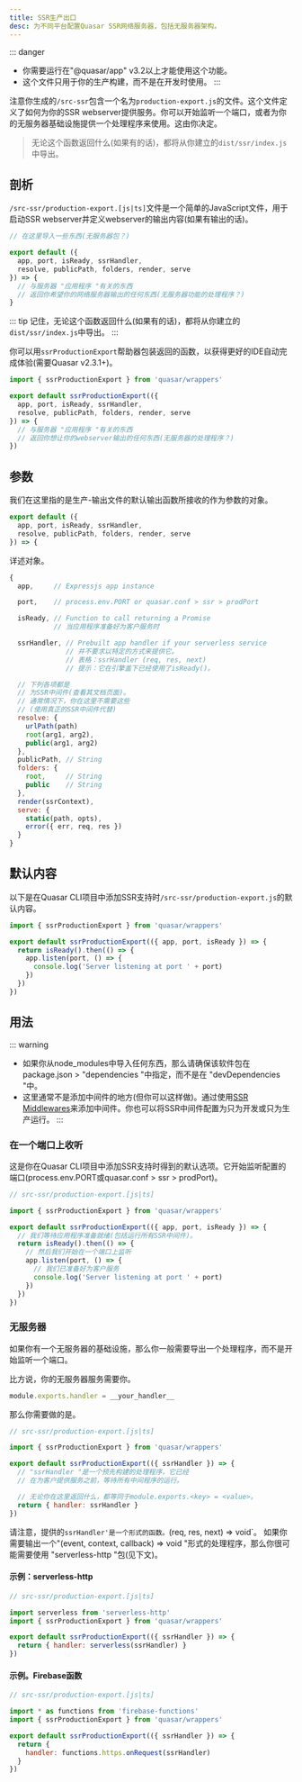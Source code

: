```yaml
---
title: SSR生产出口
desc: 为不同平台配置Quasar SSR网络服务器，包括无服务器架构。
---
```


::: danger
* 你需要运行在"@quasar/app" v3.2以上才能使用这个功能。
* 这个文件只用于你的生产构建，而不是在开发时使用。
:::

注意你生成的`/src-ssr`包含一个名为`production-export.js`的文件。这个文件定义了如何为你的SSR webserver提供服务。你可以开始监听一个端口，或者为你的无服务器基础设施提供一个处理程序来使用。这由你决定。

> 无论这个函数返回什么(如果有的话)，都将从你建立的`dist/ssr/index.js`中导出。

## 剖析

`/src-ssr/production-export.[js|ts]`文件是一个简单的JavaScript文件，用于启动SSR webserver并定义webserver的输出内容(如果有输出的话)。

```js
// 在这里导入一些东西(无服务器包？)

export default ({
  app, port, isReady, ssrHandler,
  resolve, publicPath, folders, render, serve
}) => {
  // 与服务器 "应用程序 "有关的东西
  // 返回你希望你的网络服务器输出的任何东西(无服务器功能的处理程序？)
}
```

::: tip
记住，无论这个函数返回什么(如果有的话)，都将从你建立的`dist/ssr/index.js`中导出。
:::

你可以用`ssrProductionExport`帮助器包装返回的函数，以获得更好的IDE自动完成体验(需要Quasar v2.3.1+)。

```js
import { ssrProductionExport } from 'quasar/wrappers'

export default ssrProductionExport(({
  app, port, isReady, ssrHandler,
  resolve, publicPath, folders, render, serve
}) => {
  // 与服务器 "应用程序 "有关的东西
  // 返回你想让你的webserver输出的任何东西(无服务器的处理程序？)
})
```

## 参数

我们在这里指的是生产-输出文件的默认输出函数所接收的作为参数的对象。

```js
export default ({
  app, port, isReady, ssrHandler,
  resolve, publicPath, folders, render, serve
}) => {
```

详述对象。

```js
{
  app,     // Expressjs app instance

  port,    // process.env.PORT or quasar.conf > ssr > prodPort

  isReady, // Function to call returning a Promise
           // 当应用程序准备好为客户服务时

  ssrHandler, // Prebuilt app handler if your serverless service
              // 并不要求以特定的方式来提供它。
              // 表格：ssrHandler (req, res, next)
              // 提示：它在引擎盖下已经使用了isReady()。

  // 下列各项都是
  // 为SSR中间件(查看其文档页面)。
  // 通常情况下，你在这里不需要这些
  // (使用真正的SSR中间件代替)
  resolve: {
    urlPath(path)
    root(arg1, arg2),
    public(arg1, arg2)
  },
  publicPath, // String
  folders: {
    root,     // String
    public    // String
  },
  render(ssrContext),
  serve: {
    static(path, opts),
    error({ err, req, res })
  }
}
```

## 默认内容

以下是在Quasar CLI项目中添加SSR支持时`/src-ssr/production-export.js`的默认内容。

```js
import { ssrProductionExport } from 'quasar/wrappers'

export default ssrProductionExport(({ app, port, isReady }) => {
  return isReady().then(() => {
    app.listen(port, () => {
      console.log('Server listening at port ' + port)
    })
  })
})
```

## 用法

::: warning
* 如果你从node_modules中导入任何东西，那么请确保该软件包在package.json > "dependencies "中指定，而不是在 "devDependencies "中。
* 这里通常不是添加中间件的地方(但你可以这样做)。通过使用[SSR Middlewares](/quasar-cli/developing-ssr/ssr-middleware)来添加中间件。你也可以将SSR中间件配置为只为开发或只为生产运行。
:::

### 在一个端口上收听

这是你在Quasar CLI项目中添加SSR支持时得到的默认选项。它开始监听配置的端口(process.env.PORT或quasar.conf > ssr > prodPort)。

```js
// src-ssr/production-export.[js|ts]

import { ssrProductionExport } from 'quasar/wrappers'

export default ssrProductionExport(({ app, port, isReady }) => {
  // 我们等待应用程序准备就绪(包括运行所有SSR中间件)。
  return isReady().then(() => {
    // 然后我们开始在一个端口上监听
    app.listen(port, () => {
      // 我们已准备好为客户服务
      console.log('Server listening at port ' + port)
    })
  })
})
```

### 无服务器

如果你有一个无服务器的基础设施，那么你一般需要导出一个处理程序，而不是开始监听一个端口。

比方说，你的无服务器服务需要你。

```js
module.exports.handler = __your_handler__
```

那么你需要做的是。

```js
// src-ssr/production-export.[js|ts]

import { ssrProductionExport } from 'quasar/wrappers'

export default ssrProductionExport(({ ssrHandler }) => {
  // "ssrHandler "是一个预先构建的处理程序，它已经
  // 在为客户提供服务之前，等待所有中间程序的运行。

  // 无论你在这里返回什么，都等同于module.exports.<key> = <value>。
  return { handler: ssrHandler }
})
```

请注意，提供的`ssrHandler'是一个形式的函数。`(req, res, next) => void`。
如果你需要输出一个"(event, context, callback) => void "形式的处理程序，那么你很可能需要使用 "serverless-http "包(见下文)。

#### 示例：serverless-http

```js
// src-ssr/production-export.[js|ts]

import serverless from 'serverless-http'
import { ssrProductionExport } from 'quasar/wrappers'

export default ssrProductionExport(({ ssrHandler }) => {
  return { handler: serverless(ssrHandler) }
})
```

#### 示例。Firebase函数

```js
// src-ssr/production-export.[js|ts]

import * as functions from 'firebase-functions'
import { ssrProductionExport } from 'quasar/wrappers'

export default ssrProductionExport(({ ssrHandler }) => {
  return {
    handler: functions.https.onRequest(ssrHandler)
  }
})
```
